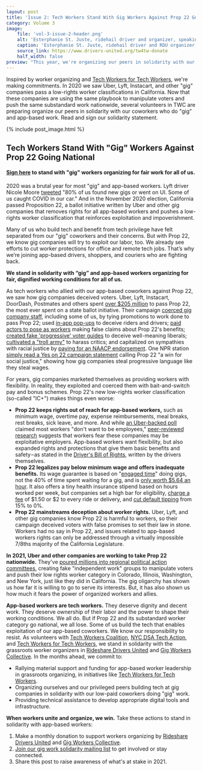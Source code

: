 ```yaml
---
layout: post
title: 'Issue 2: Tech Workers Stand With Gig Workers Against Prop 22 Going National'
category: Volume 3
image:
    file: 'vol-3-issue-2-header.png'
    alt: 'Esterphanie St. Juste, ridehail driver and organizer, speaking at a podium with other drivers on both sides of her'
    caption: 'Esterphanie St. Juste, ridehail driver and RDU organizer, speaking at the May 8 2019 strike'
    source_link: https://www.drivers-united.org/tw4tw-donate
    half_width: false
preview: "This year, we're organizing our peers in solidarity with our app-based coworkers"
---
```


Inspired by worker organizing and [Tech Workers for Tech Workers](https://www.drivers-united.org/tw4tw-donate), we're making commitments. In 2020 we saw Uber, Lyft, Instacart, and other "gig" companies pass a low-rights worker classifications in California. Now that these companies are using the same playbook to manipulate voters and push the same substandard work nationwide, several volunteers in TWC are preparing organize our peers in solidarity with our coworkers who do "gig" and app-based work. Read and sign our solidarity statement.

<!--excerpt-->

{% include post_image.html %}

## Tech Workers Stand With "Gig" Workers Against Prop 22 Going National

#### **[Sign here](https://docs.google.com/forms/d/e/1FAIpQLSdn0pAp_lRKJmev7gcbJF4RtTdXLQQjQcJrMOvBXQanp7x3Ig/viewform)** to stand with "gig" workers organizing for fair work for all of us.

2020 was a brutal year for most "gig" and app-based workers. Lyft driver Nicole Moore [tweeted](https://twitter.com/nicoemoe/status/1344235607938068480) "80% of us found new gigs or went on UI. Some of us caught COVID in our car." And in the November 2020 election, California passed Proposition 22, a ballot initiative written by Uber and other gig companies that removes rights for all app-based workers and pushes a low-rights worker classification that reinforces exploitation and impoverishment. 

Many of us who build tech and benefit from tech privilege have felt separated from our "gig" coworkers and their concerns. But with Prop 22, we know gig companies will try to exploit our labor, too. We already see efforts to cut worker protections for office and remote tech jobs. That’s why we’re joining app-based drivers, shoppers, and couriers who are fighting back. 

**We stand in solidarity with “gig” and app-based workers organizing for fair, dignified working conditions for all of us.**

As tech workers who allied with our app-based coworkers against Prop 22, we saw how gig companies deceived voters. Uber, Lyft, Instacart, DoorDash, Postmates and others spent [over $205 million](https://www.mercurynews.com/2020/10/28/prop-22-biggest-spenders-usually-win-heres-why-this-initiative-may-be-different/) to pass Prop 22, the most ever spent on a state ballot initiative. Their campaign [coerced gig company staff](https://news.techworkerscoalition.org/2020/10/30/issue-13/), including some of us, by tying promotions to work done to pass Prop 22; used [in-app pop-ups](https://www.washingtonpost.com/technology/2020/10/22/uber-prop22-suit/) to deceive riders and drivers; [paid actors to pose as workers](https://www.latimes.com/archives/la-xpm-1999-dec-08-mn-41633-story.html) making false claims about Prop 22's benefits; [created fake 'progressive' voter guides](https://www.sfgate.com/politics/article/Fake-progressive-mailers-urge-yes-on-Uber-Lyft-15635173.php) to deceive well-meaning liberals; [cultivated a "troll army"](https://www.cnet.com/features/uber-lyfts-fight-over-gig-worker-status-as-campaign-against-labor-activists-mounts/) to harass critics; and capitalized on sympathies with racial justice by [paying for an NAACP endorsement](https://www.cnet.com/news/uber-lyft-paid-nearly-100k-to-firm-of-naacp-leader-who-backed-their-ballot-measure/). One NPR station [simply read a Yes on 22 campaign statement](https://twitter.com/racefortheprize/status/1324023206026473472) calling Prop 22 "a win for social justice," showing how gig companies steal progressive language like they steal wages.

For years, gig companies marketed themselves as providing workers with flexibility. In reality, they exploited and coerced them with bait-and-switch pay and bonus schemes. Prop 22's new low-rights worker classification (so-called "IC+") makes things even worse:
* **Prop 22 keeps rights out of reach for app-based workers,** such as minimum wage, overtime pay, expense reimbursements, meal breaks, rest breaks, sick leave, and more. And while [an Uber-backed poll](https://www.kqed.org/news/11843123/prop-22-explained-why-gig-companies-are-spending-huge-money-on-an-unprecedented-measure#surveys) claimed most workers "don't want to be employees," [peer-reviewed research](https://papers.ssrn.com/sol3/papers.cfm?abstract_id=3488009) suggests that workers fear these companies may be exploitative employers. App-based workers want flexibility, but also expanded rights and protections that give them basic benefits and safety – as stated in the [Driver's Bill of Rights](https://www.drivers-united.org/), written by the drivers themselves.
* **Prop 22 legalizes pay below minimum wage and offers inadequate benefits.** Its wage guarantee is based on "[engaged time](https://cal.streetsblog.org/2020/10/05/op-ed-californias-prop-22-is-not-only-bad-for-drivers-its-bad-for-traffic-and-the-environment/)" doing gigs, not the 40% of time spent waiting for a gig, and is [only worth $5.64 an hour](https://laborcenter.berkeley.edu/the-uber-lyft-ballot-initiative-guarantees-only-5-64-an-hour-2/). It also offers a tiny health insurance stipend based on hours worked per week, but companies set a high bar for eligibility, [charge a fee](https://www.theverge.com/2020/12/14/22174600/uber-lyft-new-benefits-california-drivers-prop-22-gig-economy) of $1.50 or $2 to every ride or delivery, and [cut default tipping](https://www.ft.com/content/c1427824-3a8c-4487-8fdc-c647ba7e7fe7) from 15% to 0%.
* **Prop 22 mainstreams deception about worker rights.** Uber, Lyft, and other gig companies know Prop 22 is harmful to workers, so their campaign deceived voters with false promises to set their law in stone. Workers had no say in Prop 22, and issues related to app-based workers rights can only be addressed through a virtually impossible 7/8ths majority of the California Legislature.

**In 2021, Uber and other companies are working to take Prop 22 nationwide.** They've [poured millions into regional political action committees](https://www.vice.com/en/article/m7avyp/gig-companies-spend-millions-on-anti-labor-pacs-in-illinois-and-new-york), creating fake "independent work" groups to manipulate voters and push their low rights worker category in Colorado, Illinois, Washington, and New York, just like they did in California. The gig oligarchy has shown us how far it is willing to go to serve its interests. But, it has also shown us how much it fears the power of organized workers and allies.

**App-based workers are tech workers.** They deserve dignity and decent work. They deserve ownership of their labor and the power to shape their working conditions. We all do. But if Prop 22 and its substandard worker category go national, we all lose. Some of us build the tech that enables exploitation of our app-based coworkers. We know our responsibility to resist. As volunteers with [Tech Workers Coalition](https://techworkerscoalition.org/), [NYC DSA Tech Action](https://techaction.nyc/), and [Tech Workers for Tech Workers](https://www.drivers-united.org/tw4tw-donate), we stand in solidarity with the grassroots worker organizers in [Rideshare Drivers United](https://www.drivers-united.org/) and [Gig Workers Collective](https://www.gigworkerscollective.org/home). In the months ahead, we commit to:
* Rallying material support and funding for app-based worker leadership in grassroots organizing, in initiatives like [Tech Workers for Tech Workers](https://www.drivers-united.org/tw4tw-donate).
* Organizing ourselves and our privileged peers building tech at gig companies in solidarity with our low-paid coworkers doing "gig" work.
* Providing technical assistance to develop appropriate digital tools and infrastructure.

**When workers unite and organize, we win.** Take these actions to stand in solidarity with app-based workers:
1. Make a monthly donation to support workers organizing by [Rideshare Drivers United](https://www.drivers-united.org/tw4tw-donate) and [Gig Workers Collective](https://donorbox.org/donate-to-gig-workers-collective).
2. [Join our gig work solidarity mailing list](https://forms.gle/ZSWtyhoPFab2CEkd6) to get involved or stay connected.
3. Share this post to raise awareness of what's at stake in 2021.
